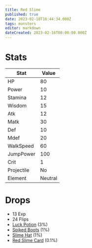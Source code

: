 ```yaml
---
title: Red Slime
published: true
date: 2023-02-18T16:44:34.000Z
tags: monsters
editor: markdown
dateCreated: 2023-02-16T00:00:00.000Z
---
```


# Stats
|Stat|Value|
|-|-|
|HP|80|
|Power|10|
|Stamina|12|
|Wisdom|15|
|Atk|12|
|Matk|30|
|Def|10|
|Mdef|20|
|WalkSpeed|60|
|JumpPower|100|
|Crit|1|
|Projectile|No|
|Element|Neutral|

# Drops
 * 13 Exp
 * 24 Flips
 * [Luck Potion](/items/luck-potion.md) (3%)
 * [Spiked Boots](/items/spiked-boots.md) (1%)
 * [Slime Hat](/items/slime-hat.md) (1%)
 * [Red Slime Card](/items/red-slime-card.md) (0.1%)
